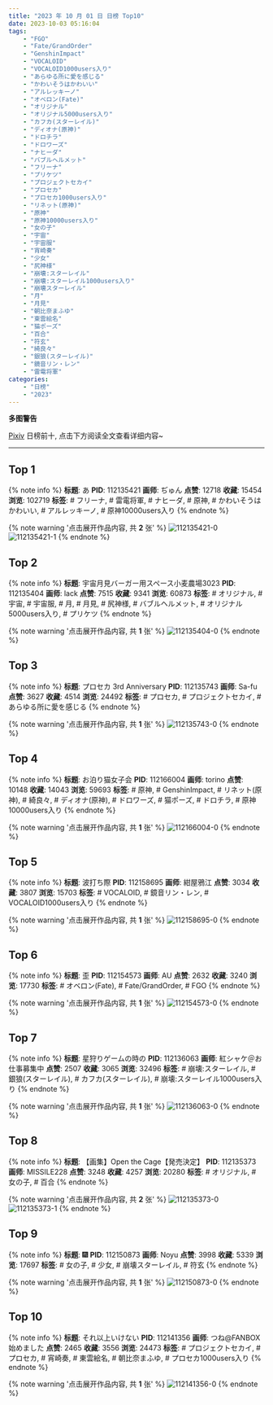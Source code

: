 ```yaml
---
title: "2023 年 10 月 01 日 日榜 Top10"
date: 2023-10-03 05:16:04
tags:
    - "FGO"
    - "Fate/GrandOrder"
    - "GenshinImpact"
    - "VOCALOID"
    - "VOCALOID1000users入り"
    - "あらゆる所に愛を感じる"
    - "かわいそうはかわいい"
    - "アルレッキーノ"
    - "オベロン(Fate)"
    - "オリジナル"
    - "オリジナル5000users入り"
    - "カフカ(スターレイル)"
    - "ディオナ(原神)"
    - "ドロチラ"
    - "ドロワーズ"
    - "ナヒーダ"
    - "バブルヘルメット"
    - "フリーナ"
    - "プリケツ"
    - "プロジェクトセカイ"
    - "プロセカ"
    - "プロセカ1000users入り"
    - "リネット(原神)"
    - "原神"
    - "原神10000users入り"
    - "女の子"
    - "宇宙"
    - "宇宙服"
    - "宵崎奏"
    - "少女"
    - "尻神様"
    - "崩壊:スターレイル"
    - "崩壊:スターレイル1000users入り"
    - "崩壊スターレイル"
    - "月"
    - "月見"
    - "朝比奈まふゆ"
    - "東雲絵名"
    - "猫ポーズ"
    - "百合"
    - "符玄"
    - "綺良々"
    - "銀狼(スターレイル)"
    - "鏡音リン・レン"
    - "雷電将軍"
categories:
    - "日榜"
    - "2023"
---
```


<i class="fa fa-triangle-exclamation"></i>**多图警告**<i class="fa fa-triangle-exclamation"></i>

[Pixiv](https://www.pixiv.net/) 日榜前十, 点击下方阅读全文查看详细内容~

<!-- more -->

---

## Top 1

{% note info %}
**标题**: あ
**PID**: 112135421 **画师**: ぢゅん
**点赞**: 12718 **收藏**: 15454 **浏览**: 102719
**标签**: # フリーナ, # 雷電将軍, # ナヒーダ, # 原神, # かわいそうはかわいい, # アルレッキーノ, # 原神10000users入り
{% endnote %}

{% note warning '点击展开作品内容, 共 **2** 张' %}
![112135421-0](https://i.pixiv.re/img-original/img/2023/09/30/00/00/33/112135421_p0.jpg)
![112135421-1](https://i.pixiv.re/img-original/img/2023/09/30/00/00/33/112135421_p1.jpg)
{% endnote %}

## Top 2

{% note info %}
**标题**: 宇宙月見バーガー用スペース小麦農場3023
**PID**: 112135404 **画师**: lack
**点赞**: 7515 **收藏**: 9341 **浏览**: 60873
**标签**: # オリジナル, # 宇宙, # 宇宙服, # 月, # 月見, # 尻神様, # バブルヘルメット, # オリジナル5000users入り, # プリケツ
{% endnote %}

{% note warning '点击展开作品内容, 共 **1** 张' %}
![112135404-0](https://i.pixiv.re/img-original/img/2023/09/30/00/00/29/112135404_p0.png)
{% endnote %}

## Top 3

{% note info %}
**标题**: プロセカ 3rd Anniversary
**PID**: 112135743 **画师**: Sa-fu
**点赞**: 3627 **收藏**: 4514 **浏览**: 24492
**标签**: # プロセカ, # プロジェクトセカイ, # あらゆる所に愛を感じる
{% endnote %}

{% note warning '点击展开作品内容, 共 **1** 张' %}
![112135743-0](https://i.pixiv.re/img-original/img/2023/09/30/00/03/42/112135743_p0.jpg)
{% endnote %}

## Top 4

{% note info %}
**标题**: お泊り猫女子会
**PID**: 112166004 **画师**: torino
**点赞**: 10148 **收藏**: 14043 **浏览**: 59693
**标签**: # 原神, # GenshinImpact, # リネット(原神), # 綺良々, # ディオナ(原神), # ドロワーズ, # 猫ポーズ, # ドロチラ, # 原神10000users入り
{% endnote %}

{% note warning '点击展开作品内容, 共 **1** 张' %}
![112166004-0](https://i.pixiv.re/img-original/img/2023/10/01/00/00/18/112166004_p0.jpg)
{% endnote %}

## Top 5

{% note info %}
**标题**: 波打ち際
**PID**: 112158695 **画师**: 紺屋鴉江
**点赞**: 3034 **收藏**: 3807 **浏览**: 15703
**标签**: # VOCALOID, # 鏡音リン・レン, # VOCALOID1000users入り
{% endnote %}

{% note warning '点击展开作品内容, 共 **1** 张' %}
![112158695-0](https://i.pixiv.re/img-original/img/2023/09/30/20/36/44/112158695_p0.jpg)
{% endnote %}

## Top 6

{% note info %}
**标题**: 歪
**PID**: 112154573 **画师**: AU
**点赞**: 2632 **收藏**: 3240 **浏览**: 17730
**标签**: # オベロン(Fate), # Fate/GrandOrder, # FGO
{% endnote %}

{% note warning '点击展开作品内容, 共 **1** 张' %}
![112154573-0](https://i.pixiv.re/img-original/img/2023/09/30/18/15/57/112154573_p0.png)
{% endnote %}

## Top 7

{% note info %}
**标题**: 星狩りゲームの時の
**PID**: 112136063 **画师**: 紅シャケ＠お仕事募集中
**点赞**: 2507 **收藏**: 3065 **浏览**: 32496
**标签**: # 崩壊:スターレイル, # 銀狼(スターレイル), # カフカ(スターレイル), # 崩壊:スターレイル1000users入り
{% endnote %}

{% note warning '点击展开作品内容, 共 **1** 张' %}
![112136063-0](https://i.pixiv.re/img-original/img/2023/09/30/00/10/59/112136063_p0.jpg)
{% endnote %}

## Top 8

{% note info %}
**标题**: 【画集】Open the Cage【発売決定】
**PID**: 112135373 **画师**: MISSILE228
**点赞**: 3248 **收藏**: 4257 **浏览**: 20280
**标签**: # オリジナル, # 女の子, # 百合
{% endnote %}

{% note warning '点击展开作品内容, 共 **2** 张' %}
![112135373-0](https://i.pixiv.re/img-original/img/2023/09/30/00/00/25/112135373_p0.jpg)
![112135373-1](https://i.pixiv.re/img-original/img/2023/09/30/00/00/25/112135373_p1.jpg)
{% endnote %}

## Top 9

{% note info %}
**标题**: 🎆
**PID**: 112150873 **画师**: Noyu
**点赞**: 3998 **收藏**: 5339 **浏览**: 17697
**标签**: # 女の子, # 少女, # 崩壊スターレイル, # 符玄
{% endnote %}

{% note warning '点击展开作品内容, 共 **1** 张' %}
![112150873-0](https://i.pixiv.re/img-original/img/2023/09/30/15/33/25/112150873_p0.jpg)
{% endnote %}

## Top 10

{% note info %}
**标题**: それ以上いけない
**PID**: 112141356 **画师**: つね@FANBOX始めました
**点赞**: 2465 **收藏**: 3556 **浏览**: 24473
**标签**: # プロジェクトセカイ, # プロセカ, # 宵崎奏, # 東雲絵名, # 朝比奈まふゆ, # プロセカ1000users入り
{% endnote %}

{% note warning '点击展开作品内容, 共 **1** 张' %}
![112141356-0](https://i.pixiv.re/img-original/img/2023/09/30/05/35/23/112141356_p0.png)
{% endnote %}
